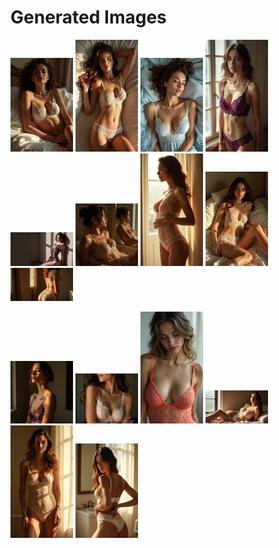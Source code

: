 # Generated Images



<img src="2025_07_08_01.webp" width="100"/> <img src="2025_07_08_02.webp" width="100"/> <img src="2025_07_08_03.webp" width="100"/> <img src="2025_07_08_04.webp" width="100"/> <img src="2025_07_08_05.webp" width="100"/> <img src="2025_07_08_06.webp" width="100"/> <img src="2025_07_08_07.webp" width="100"/> <img src="2025_07_08_08.webp" width="100"/> <img src="2025_07_08_09.webp" width="100"/>

<img src="2025_07_08_10.webp" width="100"/> <img src="2025_07_08_11.webp" width="100"/> <img src="2025_07_08_12.webp" width="100"/> <img src="2025_07_08_13.webp" width="100"/> <img src="2025_07_08_14.webp" width="100"/> <img src="2025_07_08_15.webp" width="100"/>